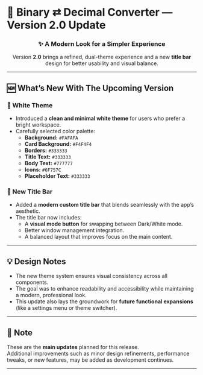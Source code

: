 # 🚀 Binary ⇄ Decimal Converter — Version 2.0 Update

<div align="center">

### ✨ A Modern Look for a Simpler Experience  
Version **2.0** brings a refined, dual-theme experience and a new **title bar** design for better usability and visual balance.

</div>

---

## 🆕 What’s New With The Upcoming Version

### 🎨 White Theme
- Introduced a **clean and minimal white theme** for users who prefer a bright workspace.  
- Carefully selected color palette:
  - **Background:** `#FAFAFA`
  - **Card Background:** `#F4F4F4`
  - **Borders:** `#333333`
  - **Title Text:** `#333333`
  - **Body Text:** `#777777`
  - **Icons:** `#6F757C`
  - **Placeholder Text:** `#333333`

### 🧭 New Title Bar
- Added a **modern custom title bar** that blends seamlessly with the app’s aesthetic.
- The title bar now includes:
  - A **visual mode button** for swapping between Dark/White mode.
  - Better window management integration.
  - A balanced layout that improves focus on the main content.

---

## 💡 Design Notes
- The new theme system ensures visual consistency across all components.
- The goal was to enhance readability and accessibility while maintaining a modern, professional look.
- This update also lays the groundwork for **future functional expansions** (like a settings menu or theme switcher).

---

## 📝 Note
These are the **main updates** planned for this release.  
Additional improvements such as minor design refinements, performance tweaks, or new features, may be added as development continues.

---
